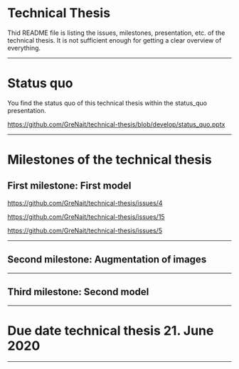 ﻿# Technical Thesis

Thid README file is listing the issues, milestones, presentation, etc. of the technical thesis. It is not sufficient enough for getting a clear overview of everything. 

---

# Status quo


You find the status quo of this technical thesis within the status_quo presentation.

<https://github.com/GreNait/technical-thesis/blob/develop/status_quo.pptx>

---

# Milestones of the technical thesis

## First milestone: First model

<https://github.com/GreNait/technical-thesis/issues/4>

<https://github.com/GreNait/technical-thesis/issues/15>

<https://github.com/GreNait/technical-thesis/issues/5>

---
## Second milestone: Augmentation of images
---
## Third milestone: Second model
---
# Due date technical thesis 21. June 2020
---


